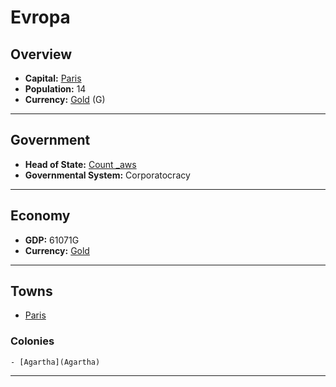 # Evropa

## Overview

- **Capital:** [Paris](Paris)
- **Population:** 14
- **Currency:** [Gold](Gold) (G)

---

## Government

- **Head of State:** [Count _aws](_aws)
- **Governmental System:** Corporatocracy

---

## Economy

- **GDP:** 61071G
- **Currency:** [Gold](Gold)

---

## Towns

- [Paris](Paris)

###     Colonies

    - [Agartha](Agartha)

---